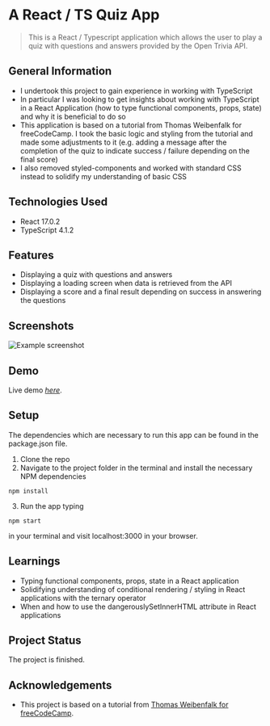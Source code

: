 # A React / TS Quiz App
> This is a React / Typescript application which allows the user to play a quiz with questions and answers provided by the Open Trivia API.



## General Information
- I undertook this project to gain experience in working with TypeScript
- In particular I was looking to get insights about working with TypeScript in a React Application (how to type functional components, props, state) and why it is beneficial to do so
- This application is based on a tutorial from Thomas Weibenfalk for freeCodeCamp. I took the basic logic and styling from the tutorial and made some adjustments to it (e.g. adding a message after the completion of the quiz to indicate success / failure depending on the final score)
- I also removed styled-components and worked with standard CSS instead to solidify my understanding of basic CSS



## Technologies Used
- React 17.0.2
- TypeScript 4.1.2



## Features
- Displaying a quiz with questions and answers
- Displaying a loading screen when data is retrieved from the API
- Displaying a score and a final result depending on success in answering the questions



## Screenshots
![Example screenshot](https://i.ibb.co/F02HsMB/screenshot-react-ts-quiz.jpg)



## Demo
Live demo [_here_](https://friendly-wing-a53f13.netlify.app/).


## Setup
The dependencies which are necessary to run this app can be found in the package.json file.

1. Clone the repo
2. Navigate to the project folder in the terminal and install the necessary NPM dependencies
```
npm install
```
3. Run the app typing
```
npm start
```
in your terminal and visit localhost:3000 in your browser.



## Learnings
- Typing functional components, props, state in a React application
- Solidifying understanding of conditional rendering / styling in React applications with the ternary operator
- When and how to use the dangerouslySetInnerHTML attribute in React applications



## Project Status
The project is finished.



## Acknowledgements
- This project is based on a tutorial from [Thomas Weibenfalk for freeCodeCamp](https://www.youtube.com/watch?v=F2JCjVSZlG0).



